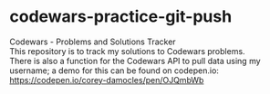 # codewars-practice-git-push <br />
Codewars - Problems and Solutions Tracker  <br />
This repository is to track my solutions to Codewars problems.  <br />
There is also a function for the Codewars API to pull data using my username; a demo for this can be found on codepen.io:  <br />
https://codepen.io/corey-damocles/pen/OJQmbWb
